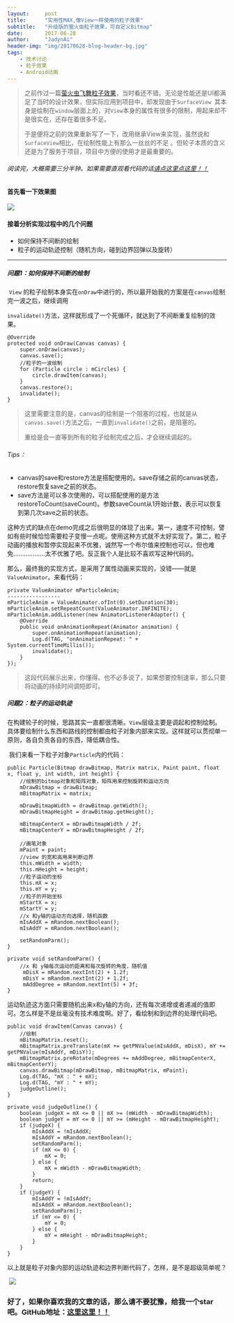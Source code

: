 ```yaml
---
layout:     post
title:      "实用性MAX,像View一样使用的粒子效果"
subtitle:   "升级版的萤火虫粒子效果，可自定义Bitmap"
date:       2017-06-28
author:     "JadynAi"
header-img: "img/20170628-blog-header-bg.jpg"
tags:
    - 技术讨论
    - 粒子效果
    - Android动画
---
```


> 之前作过一篇[萤火虫飞舞粒子效果](http://ailoli.me/2017/05/03/Android%E7%B2%92%E5%AD%90%E7%89%B9%E6%95%88%E4%B9%8B-%E8%90%A4%E7%81%AB%E8%99%AB%E9%A3%9E%E8%88%9E%E6%95%88%E6%9E%9C/)，当时看还不错。无论是性能还是UI都满足了当时的设计效果，但实际应用到项目中，却发现由于`SurfaceView `其本身是绘制在`window`层面上的，对`View`本身的属性有很多的限制，用起来却不是很实在，还存在着很多不足。
>
> 于是便将之前的效果重新写了一下，改用继承View来实现，虽然说和`SurfaceView`相比，在绘制性能上有那么一丝丝的不足 。但轮子本质的含义还是为了服务于项目，项目中方便的使用才是最重要的。

###### *阅读完，大概需要三分半钟。如果需要直观看代码的话*[请点这里点这里！！](https://github.com/JadynAi/Particle)

#### 首先看一下效果图

![](http://ailoli.me/img/20170628-blog_particle.gif)

#### 接着分析实现过程中的几个问题

- 如何保持不间断的绘制
- 粒子的运动轨迹控制（随机方向，碰到边界回弹以及旋转）

---

##### 问题1：如何保持不间断的绘制

​       `View` 的粒子绘制本身实在`onDraw`中进行的，所以最开始我的方案是在`canvas`绘制完一波之后，继续调用

`invalidate()`方法，这样就形成了一个死循环，就达到了不间断重复绘制的效果。

```
@Override
protected void onDraw(Canvas canvas) {
    super.onDraw(canvas);
    canvas.save();
    //粒子的一波绘制
    for (Particle circle : mCircles) {
        circle.drawItem(canvas);
    }
    canvas.restore();
    invalidate();
}
```

> 这里需要注意的是，canvas的绘制是一个阻塞的过程，也就是从`canvas.save()`方法之后，一直到`invalidate()`之前，是阻塞的。
>
> 重绘是会一直等到所有的粒子绘制完成之后，才会继续调起的。

###### Tips：

- canvas的save和restore方法是搭配使用的。save存储之前的canvas状态，restore恢复save之前的状态。
- save方法是可以多次使用的，可以搭配使用的是方法restoreToCount(saveCount)。参数saveCount从1开始计数，表示可以恢复到第几次save之前的状态。

​      这种方式的缺点在demo完成之后很明显的体现了出来。第一，速度不可控制，譬如有些时候恰恰需要粒子变慢一点呢。使用这种方式就不太好实现了。第二，粒子动画的播放和暂停实现起来不优雅，诚然写一个布尔值来控制也可以，但也难免………………太不优雅了吧。反正我个人是比较不喜欢写这种代码的。

​      那么，最终我的实现方式，是采用了属性动画来实现的，没错——就是`ValueAnimator`。来看代码：

```
private ValueAnimator mParticleAnim;
-----------------
mParticleAnim = ValueAnimator.ofInt(0).setDuration(30);
mParticleAnim.setRepeatCount(ValueAnimator.INFINITE);
mParticleAnim.addListener(new AnimatorListenerAdapter() {
    @Override
    public void onAnimationRepeat(Animator animation) {
        super.onAnimationRepeat(animation);
        Log.d(TAG, "onAnimationRepeat: " + System.currentTimeMillis());
        invalidate();
    }
});
```

> 这段代码展示出来，你懂得。也不必多说了，如果想要控制速率，那么只要将动画的持续时间调短即可。

##### 问题2：粒子的运动轨迹

​       在构建轮子的时候，思路其实一直都很清晰。`View`层级主要是调起和控制绘制。具体要绘制什么东西和路线的控制都由粒子对象内部来实现。这样就可以贯彻单一原则，各自负责各自的东西，降低耦合性。

​       我们来看一下粒子对象`Particle`内的代码：

```
public Particle(Bitmap drawBitmap, Matrix matrix, Paint paint, float x, float y, int width, int height) {
	//绘制的bitmap对象和矩阵对象，矩阵用来控制旋转和运动方向
    mDrawBitmap = drawBitmap;
    mBitmapMatrix = matrix;

    mDrawBitmapWidth = drawBitmap.getWidth();
    mDrawBitmapHeight = drawBitmap.getHeight();

    mBitmapCenterX = mDrawBitmapWidth / 2f;
    mBitmapCenterY = mDrawBitmapHeight / 2f;

	//画笔对象
    mPaint = paint;
	//view 的宽和高用来判断边界
    this.mWidth = width;
    this.mHeight = height;
    //粒子运动的坐标
    this.mX = x;
    this.mY = y;
	//粒子的开始坐标
    mStartX = x;
    mStartY = y;
	//x 和y轴的运动方向选择，随机函数
    mIsAddX = mRandom.nextBoolean();
    mIsAddY = mRandom.nextBoolean();

    setRandomParm();
}

private void setRandomParm() {
	//x 和 y轴每次运动的距离和每次旋转的角度，随机值
     mDisX = mRandom.nextInt(2) + 1.2f;
     mDisY = mRandom.nextInt(2) + 1.2f;
     mAddDegree = mRandom.nextInt(5) + 3f;
}
```

​         运动轨迹这方面只需要随机出来x和y轴的方向，还有每次递增或者递减的值即可。怎么样是不是丝毫没有技术难度啊。好了，看绘制和到边界的处理代码吧。

```
public void drawItem(Canvas canvas) {
    //绘制
    mBitmapMatrix.reset();
    mBitmapMatrix.preTranslate(mX += getPNValue(mIsAddX, mDisX), mY += getPNValue(mIsAddY, mDisY));
    mBitmapMatrix.preRotate(mDegrees += mAddDegree, mBitmapCenterX, mBitmapCenterY);
    canvas.drawBitmap(mDrawBitmap, mBitmapMatrix, mPaint);
    Log.d(TAG, "mX : " + mX);
    Log.d(TAG, "mY : " + mY);
    judgeOutline();
}

private void judgeOutline() {
    boolean judgeX = mX <= 0 || mX >= (mWidth - mDrawBitmapWidth);
    boolean judgeY = mY <= 0 || mY >= (mHeight - mDrawBitmapHeight);
    if (judgeX) {
        mIsAddX = !mIsAddX;
        mIsAddY = mRandom.nextBoolean();
        setRandomParm();
        if (mX <= 0) {
            mX = 0;
        } else {
            mX = mWidth - mDrawBitmapWidth;
        }
        return;
    }
    if (judgeY) {
        mIsAddY = !mIsAddY;
        mIsAddX = mRandom.nextBoolean();
        setRandomParm();
        if (mY <= 0) {
            mY = 0;
        } else {
            mY = mHeight - mDrawBitmapHeight;
        }
    }
}
```

​         以上就是粒子对象内部的运动轨迹和边界判断代码了，怎样，是不是超级简单呢？

​	![](http://ubq.ubiaoqing.com/ubiaoqing98134eb63a4fca7ea739c6e566ca71e7.jpg)

### 好了，如果你喜欢我的文章的话，那么请不要犹豫，给我一个star吧。GitHub地址：[这里这里！！](https://github.com/JadynAi/Particle)